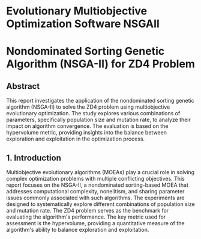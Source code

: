 # Evolutionary Multiobjective Optimization Software NSGAII


# Nondominated Sorting Genetic Algorithm (NSGA-II) for ZD4 Problem

## Abstract

This report investigates the application of the nondominated sorting genetic algorithm (NSGA-II) to solve the ZD4 problem using multiobjective evolutionary optimization. The study explores various combinations of parameters, specifically population size and mutation rate, to analyze their impact on algorithm convergence. The evaluation is based on the hypervolume metric, providing insights into the balance between exploration and exploitation in the optimization process.

## 1. Introduction

Multiobjective evolutionary algorithms (MOEAs) play a crucial role in solving complex optimization problems with multiple conflicting objectives. This report focuses on the NSGA-II, a nondominated sorting-based MOEA that addresses computational complexity, nonelitism, and sharing parameter issues commonly associated with such algorithms.
The experiments are designed to systematically explore different combinations of population size and mutation rate. The ZD4 problem serves as the benchmark for evaluating the algorithm's performance. The key metric used for assessment is the hypervolume, providing a quantitative measure of the algorithm's ability to balance exploration and exploitation.